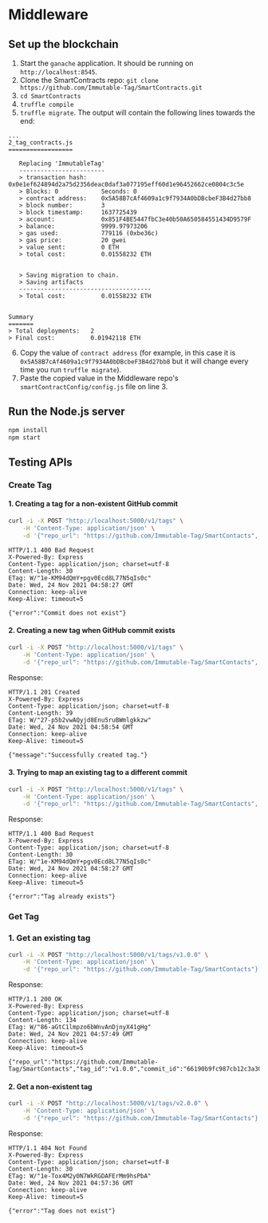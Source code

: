 # Middleware

## Set up the blockchain

1. Start the `ganache` application. It should be running on `http://localhost:8545`.
2. Clone the SmartContracts repo: `git clone https://github.com/Immutable-Tag/SmartContracts.git`
3. `cd SmartContracts`
4. `truffle compile`
5. `truffle migrate`. The output will contain the following lines towards the end:
```
...
2_tag_contracts.js
==================

   Replacing 'ImmutableTag'
   ------------------------
   > transaction hash:    0x0e1ef624894d2a75d2356deac0daf3a077195eff60d1e96452662ce0804c3c5e
   > Blocks: 0            Seconds: 0
   > contract address:    0x5A58B7cAf4609a1c9f7934A0bDBcbeF3B4d27bb8
   > block number:        3
   > block timestamp:     1637725439
   > account:             0x851F4BE5447fbC3e40b50A650584551434D9579F
   > balance:             9999.97973206
   > gas used:            779116 (0xbe36c)
   > gas price:           20 gwei
   > value sent:          0 ETH
   > total cost:          0.01558232 ETH


   > Saving migration to chain.
   > Saving artifacts
   -------------------------------------
   > Total cost:          0.01558232 ETH


Summary
=======
> Total deployments:   2
> Final cost:          0.01942118 ETH
```
6. Copy the value of `contract address` (for example, in this case it is `0x5A58B7cAf4609a1c9f7934A0bDBcbeF3B4d27bb8` but it will change every time you run `truffle migrate`).
7. Paste the copied value in the Middleware repo's `smartContractConfig/config.js` file on line 3.

## Run the Node.js server

```bash
npm install
npm start
```

## Testing APIs

### Create Tag

#### 1. Creating a tag for a non-existent GitHub commit

```bash
curl -i -X POST "http://localhost:5000/v1/tags" \
    -H 'Content-Type: application/json' \
    -d '{"repo_url": "https://github.com/Immutable-Tag/SmartContacts", "tag_id": "v1.0.0", "commit_id": "abcdef"}'
```

```http
HTTP/1.1 400 Bad Request
X-Powered-By: Express
Content-Type: application/json; charset=utf-8
Content-Length: 30
ETag: W/"1e-KM94dQmY+pgv0Ecd8L77N5qIs0c"
Date: Wed, 24 Nov 2021 04:58:27 GMT
Connection: keep-alive
Keep-Alive: timeout=5

{"error":"Commit does not exist"}
```

#### 2. Creating a new tag when GitHub commit exists

```bash
curl -i -X POST "http://localhost:5000/v1/tags" \
    -H 'Content-Type: application/json' \
    -d '{"repo_url": "https://github.com/Immutable-Tag/SmartContacts", "tag_id": "v1.0.0", "commit_id": "66190b9fc987cb12c3a302c84123122e68ef6450"}'
```

Response:

```http
HTTP/1.1 201 Created
X-Powered-By: Express
Content-Type: application/json; charset=utf-8
Content-Length: 39
ETag: W/"27-p5b2vwAQyjd8Enu5ruBWmlgkkzw"
Date: Wed, 24 Nov 2021 04:58:54 GMT
Connection: keep-alive
Keep-Alive: timeout=5

{"message":"Successfully created tag."}
```

#### 3. Trying to map an existing tag to a different commit

```bash
curl -i -X POST "http://localhost:5000/v1/tags" \
    -H 'Content-Type: application/json' \
    -d '{"repo_url": "https://github.com/Immutable-Tag/SmartContacts", "tag_id": "v1.0.0", "commit_id": "af190b9fc987cb12c3a302c84123122e68ef6451"}'
```

Response:

```http
HTTP/1.1 400 Bad Request
X-Powered-By: Express
Content-Type: application/json; charset=utf-8
Content-Length: 30
ETag: W/"1e-KM94dQmY+pgv0Ecd8L77N5qIs0c"
Date: Wed, 24 Nov 2021 04:58:27 GMT
Connection: keep-alive
Keep-Alive: timeout=5

{"error":"Tag already exists"}
```

### Get Tag

### 1. Get an existing tag

```bash
curl -i -X POST "http://localhost:5000/v1/tags/v1.0.0" \
    -H 'Content-Type: application/json' \
    -d '{"repo_url": "https://github.com/Immutable-Tag/SmartContacts"}'
```

Response:

```http
HTTP/1.1 200 OK
X-Powered-By: Express
Content-Type: application/json; charset=utf-8
Content-Length: 134
ETag: W/"86-aGtC1lmpzo6bWnvAnDjnyX41gHg"
Date: Wed, 24 Nov 2021 04:57:49 GMT
Connection: keep-alive
Keep-Alive: timeout=5

{"repo_url":"https://github.com/Immutable-Tag/SmartContacts","tag_id":"v1.0.0","commit_id":"66190b9fc987cb12c3a302c84123122e68ef6450"}
```

#### 2. Get a non-existent tag

```bash
curl -i -X POST "http://localhost:5000/v1/tags/v2.0.0" \
    -H 'Content-Type: application/json' \
    -d '{"repo_url": "https://github.com/Immutable-Tag/SmartContacts"}'
```

Response:

```http
HTTP/1.1 404 Not Found
X-Powered-By: Express
Content-Type: application/json; charset=utf-8
Content-Length: 30
ETag: W/"1e-Tox4M2y0N7WkRGDAFErMm9hsPbA"
Date: Wed, 24 Nov 2021 04:57:36 GMT
Connection: keep-alive
Keep-Alive: timeout=5

{"error":"Tag does not exist"}
```
